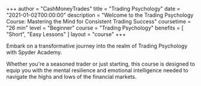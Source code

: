 +++
author = "CashMoneyTrades"
title = "Trading Psychology"
date = "2021-01-02T00:00:00"
description = "Welcome to the Trading Psychology Course: Mastering the Mind for Consistent Trading Success"
coursetime = "26 min"
level = "Beginner"
course = "Trading Psychology"
benefits = [
    "Short",
    "Easy Lessons"
]
layout = "course"
+++

Embark on a transformative journey into the realm of Trading Psychology with Spyder Academy. 

Whether you're a seasoned trader or just starting, this course is designed to equip you with the mental resilience and emotional intelligence needed to navigate the highs and lows of the financial markets.